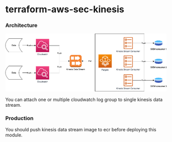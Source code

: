 # terraform-aws-sec-kinesis

### Architecture
![Architecture](./diagram.png)

You can attach one or multiple cloudwatch log group to single kinesis data stream.

### Production

You should push kinesis data stream image to ecr before deploying this module.